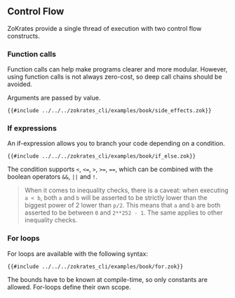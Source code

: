 ## Control Flow

ZoKrates provide a single thread of execution with two control flow constructs.

### Function calls

Function calls can help make programs clearer and more modular. However, using function calls is not always zero-cost, so deep call chains should be avoided.

Arguments are passed by value.

```zokrates
{{#include ../../../zokrates_cli/examples/book/side_effects.zok}}
```

### If expressions

An if-expression allows you to branch your code depending on a condition.

```zokrates
{{#include ../../../zokrates_cli/examples/book/if_else.zok}}
```

The condition supports `<`, `<=`, `>`, `>=`, `==`, which can be combined with the boolean operators `&&`, `||` and `!`.

>When it comes to inequality checks, there is a caveat: when executing `a < b`, both `a` and `b` will be asserted to be strictly lower than the biggest power of 2 lower than `p/2`. This means that `a` and `b` are both asserted to be between `0` and `2**252 - 1`. The same applies to other inequality checks.

### For loops

For loops are available with the following syntax:

```zokrates
{{#include ../../../zokrates_cli/examples/book/for.zok}}
```

The bounds have to be known at compile-time, so only constants are allowed.
For-loops define their own scope.